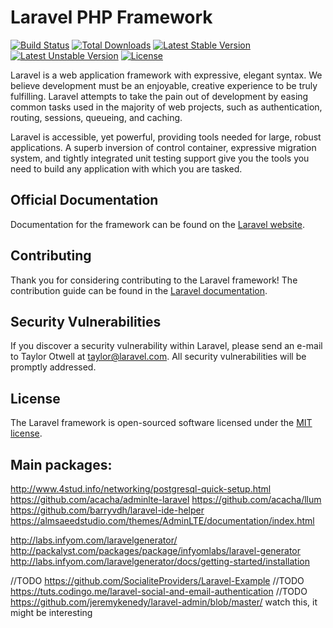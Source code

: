 # Laravel PHP Framework

[![Build Status](https://travis-ci.org/laravel/framework.svg)](https://travis-ci.org/laravel/framework)
[![Total Downloads](https://poser.pugx.org/laravel/framework/d/total.svg)](https://packagist.org/packages/laravel/framework)
[![Latest Stable Version](https://poser.pugx.org/laravel/framework/v/stable.svg)](https://packagist.org/packages/laravel/framework)
[![Latest Unstable Version](https://poser.pugx.org/laravel/framework/v/unstable.svg)](https://packagist.org/packages/laravel/framework)
[![License](https://poser.pugx.org/laravel/framework/license.svg)](https://packagist.org/packages/laravel/framework)

Laravel is a web application framework with expressive, elegant syntax. We believe development must be an enjoyable, creative experience to be truly fulfilling. Laravel attempts to take the pain out of development by easing common tasks used in the majority of web projects, such as authentication, routing, sessions, queueing, and caching.

Laravel is accessible, yet powerful, providing tools needed for large, robust applications. A superb inversion of control container, expressive migration system, and tightly integrated unit testing support give you the tools you need to build any application with which you are tasked.

## Official Documentation

Documentation for the framework can be found on the [Laravel website](http://laravel.com/docs).

## Contributing

Thank you for considering contributing to the Laravel framework! The contribution guide can be found in the [Laravel documentation](http://laravel.com/docs/contributions).

## Security Vulnerabilities

If you discover a security vulnerability within Laravel, please send an e-mail to Taylor Otwell at taylor@laravel.com. All security vulnerabilities will be promptly addressed.

## License

The Laravel framework is open-sourced software licensed under the [MIT license](http://opensource.org/licenses/MIT).

## Main packages:
http://www.4stud.info/networking/postgresql-quick-setup.html
https://github.com/acacha/adminlte-laravel
https://github.com/acacha/llum
https://github.com/barryvdh/laravel-ide-helper
https://almsaeedstudio.com/themes/AdminLTE/documentation/index.html

http://labs.infyom.com/laravelgenerator/
http://packalyst.com/packages/package/infyomlabs/laravel-generator
http://labs.infyom.com/laravelgenerator/docs/getting-started/installation

//TODO https://github.com/SocialiteProviders/Laravel-Example
//TODO https://tuts.codingo.me/laravel-social-and-email-authentication
//TODO https://github.com/jeremykenedy/laravel-admin/blob/master/ watch this, it might be interesting
